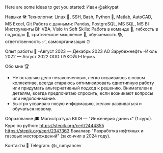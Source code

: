 Here are some ideas to get you started: Иван @akkypat

Навыки 🛠️
Технологии: Linux 🐧, SSH, Bash, Python 🐍, Matlab, AutoCAD, MS Excel, Git
Работа с данными: Pandas, PostgreSQL, MS SQL, MS BI
Инструменты BI: VBA, Visio \n
Soft Skills: Работа в команде 🤝, гибкость в подходах 🔄, критическое мышление 🧠, обучаемость 📚, ответственность ✅, самоорганизация ⏰

Опыт работы 💼
-Август 2023 — Декабрь 2023
АО Зарубежнефть
-Июль 2022 — Август 2022
ООО ЛУКОЙЛ-Пермь

Обо мне 🏆
- Не оставляю дело незаконченным, легко осваиваюсь в новом коллективе, всегда стараюсь оптимизировать однотипную работу или придумать альтернативный подход к решению. Внимателен к деталям, всегда предпочитаю спросить, если возникают вопросы или недопонимание.
- Быстро усваиваю новую информацию, желаю развиваться и обучаться новому.

Образование 🎓
Магистратура ВШЭ — "Инженерия данных" (1 курс).
Курс по python:
https://stepik.org/cert/2444855
https://stepik.org/cert/2347363
Бакалавр "Разработка нефтяных и газовых месторождений" (закончил в 2024 году).

Контакты 📱 
Telegram: @i_rumyancev

